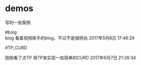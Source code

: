 # demos
写的一些案例

#bolg   
blog 看着视频练手的blog，不过不是很明白 2017年5月8日 17:48:29    

  
  
#TP_CURD

刚刚看了点TP 用TP来实现一些简单的CURD    2017年6月7日 21:26:34

